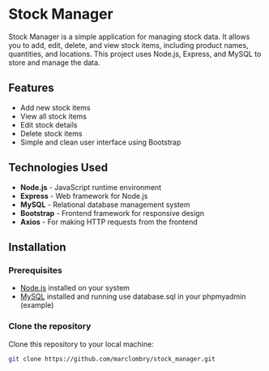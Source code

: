 # Stock Manager

Stock Manager is a simple application for managing stock data. It allows you to add, edit, delete, and view stock items, including product names, quantities, and locations. This project uses Node.js, Express, and MySQL to store and manage the data.

## Features

- Add new stock items
- View all stock items
- Edit stock details
- Delete stock items
- Simple and clean user interface using Bootstrap

## Technologies Used

- **Node.js** - JavaScript runtime environment
- **Express** - Web framework for Node.js
- **MySQL** - Relational database management system
- **Bootstrap** - Frontend framework for responsive design
- **Axios** - For making HTTP requests from the frontend

## Installation

### Prerequisites

- [Node.js](https://nodejs.org/) installed on your system
- [MySQL](https://www.mysql.com/) installed and running
use database.sql in your phpmyadmin (example)

### Clone the repository

Clone this repository to your local machine:

```bash
git clone https://github.com/marclombry/stock_manager.git
